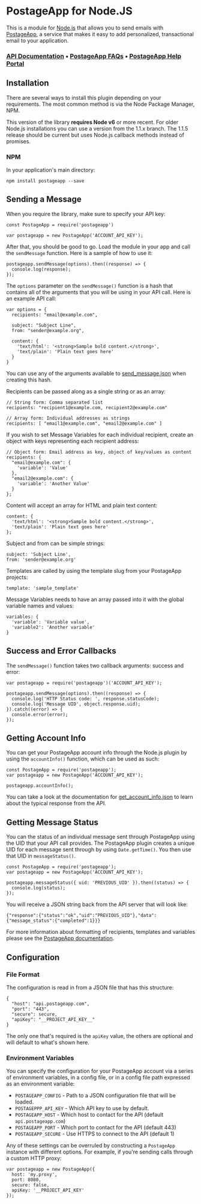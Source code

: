 # PostageApp for Node.JS

This is a module for [Node.js](http://nodejs.org/) that allows you to send
emails with [PostageApp](http://postageapp.com/), a service that makes it easy
to add personalized, transactional email to your application.

### [API Documentation](http://help.postageapp.com/faqs/api) &bull; [PostageApp FAQs](http://help.postageapp.com/faqs) &bull; [PostageApp Help Portal](http://help.postageapp.com)

## Installation

There are several ways to install this plugin depending on your requirements.
The most common method is via the Node Package Manager, NPM.

This version of the library **requires Node v6** or more recent. For older
Node.js installations you can use a version from the 1.1.x branch. The
1.1.5 release should be current but uses Node.js callback methods instead of
promises.

### NPM

In your application's main directory:

    npm install postageapp --save

## Sending a Message

When you require the library, make sure to specify your API key:

    const PostageApp = require('postageapp')

    var postageapp = new PostageApp('ACCOUNT_API_KEY');

After that, you should be good to go. Load the module in your app and call the
`sendMessage` function. Here is a sample of how to use it:

    postageapp.sendMessage(options).then((response) => {
      console.log(response);
    });

The `options` parameter on the `sendMessage()` function is a hash that contains
all of the arguments that you will be using in your API call. Here is an
example API call:

    var options = {
      recipients: "email@example.com",

      subject: "Subject Line",
      from: "sender@example.org",

      content: {
        'text/html': '<strong>Sample bold content.</strong>',
        'text/plain': 'Plain text goes here'
      }
    }

You can use any of the arguments available to
[send_message.json](http://help.postageapp.com/kb/api/send_message) when
creating this hash.

Recipients can be passed along as a single string or as an array:

    // String form: Comma separated list
    recipients: "recipient1@example.com, recipient2@example.com"

    // Array form: Individual addresses as strings
    recipients: [ "email1@example.com", "email2@example.com" ]

If you wish to set Message Variables for each individual recipient, create an
object with keys representing each recipient address:

    // Object form: Email address as key, object of key/values as content
    recipients: {
      "email@example.com": {
        'variable': 'Value'
      },
      "email2@example.com": {
        'variable': 'Another Value'
      }
    };

Content will accept an array for HTML and plain text content:

    content: {
      'text/html': '<strong>Sample bold content.</strong>',
      'text/plain': 'Plain text goes here'
    };

Subject and from can be simple strings:

    subject: 'Subject Line',
    from: 'sender@example.org'

Templates are called by using the template slug from your PostageApp projects:

    template: 'sample_template'

Message Variables needs to have an array passed into it with the global
variable names and values:

    variables: {
      'variable': 'Variable value',
      'variable2': 'Another variable'
    }

## Success and Error Callbacks

The `sendMessage()` function takes two callback arguments: success and error:

    var postageapp = require('postageapp')('ACCOUNT_API_KEY');

    postageapp.sendMessage(options).then((response) => {
      console.log('HTTP Status code: ', response.statusCode);
      console.log('Message UID', object.response.uid);
    }).catch((error) => {
      console.error(error);
    });

## Getting Account Info

You can get your PostageApp account info through the Node.js plugin by using the
`accountInfo()` function, which can be used as such:

    const PostageApp = require('postageapp');
    var postageapp = new PostageApp('ACCOUNT_API_KEY');

    postageapp.accountInfo();

You can take a look at the documentation for
[get_account_info.json](http://help.postageapp.com/kb/api/get_account_info) to
learn about the typical response from the API.

## Getting Message Status

You can the status of an individual message sent through PostageApp using the
UID that your API call provides. The PostageApp plugin creates a unique
UID for each message sent through by using `Date.getTime()`. You then use that
UID in `messageStatus()`.

    const PostageApp = require('postageapp');
    var postageapp = new PostageApp('ACCOUNT_API_KEY');

    postageapp.messageStatus({ uid: 'PREVIOUS_UID' }).then((status) => {
      console.log(status);
    });

You will receive a JSON string back from the API server that will look like:

    {"response":{"status":"ok","uid":"PREVIOUS_UID"},"data":{"message_status":{"completed":1}}}

For more information about formatting of recipients, templates and variables
please see the [PostageApp documentation](http://help.postageapp.com/kb/api/send_message).

## Configuration

### File Format

The configuration is read in from a JSON file that has this structure:

    {
      "host": "api.postageapp.com",
      "port": "443",
      "secure": secure,
      "apiKey": "__PROJECT_API_KEY__"
    }

The only one that's required is the `apiKey` value, the others are optional
and will default to what's shown here.

### Environment Variables

You can specify the configuration for your PostageApp account via a series of
environment variables, in a config file, or in a config file path expressed as
an environment variable:

 * `POSTAGEAPP_CONFIG` - Path to a JSON configuration file that will be loaded.
 * `POSTAGEPPP_API_KEY` - Which API key to use by default.
 * `POSTAGEAPP_HOST` - Which host to contact for the API (default `api.postageapp.com`)
 * `POSTAGEAPP_PORT` - Which port to contact for the API (default 443)
 * `POSTAGEAPP_SECURE` - Use HTTPS to connect to the API (default 1)

Any of these settings can be overruled by constructing a `PostageApp`
instance with different options. For example, if you're sending calls through
a custom HTTP proxy:

    var postageapp = new PostageApp({
      host: 'my.proxy',
      port: 8080,
      secure: false,
      apiKey: '__PROJECT_API_KEY'
    });
